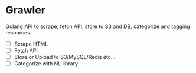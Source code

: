 Grawler
====
Golang API to scrape, fetch API, store to S3 and DB, categorize and tagging resources.

- [ ] Scrape HTML
- [ ] Fetch API
- [ ] Store or Upload to S3/MySQL/Redis etc...
- [ ] Categorize with NL library
